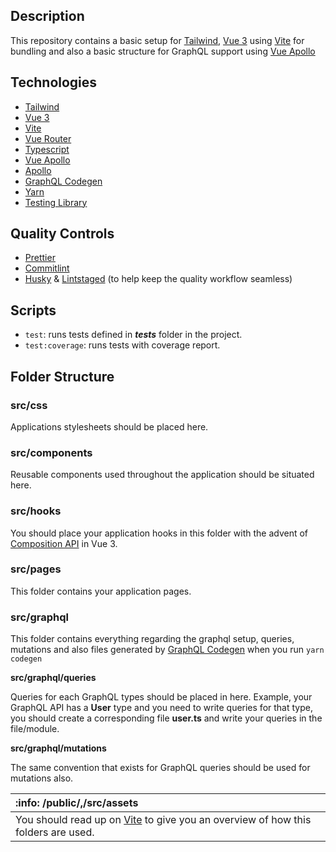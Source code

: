## Description

This repository contains a basic setup for [Tailwind](https://tailwindcss.com/), [Vue 3](https://v3.vuejs.org/) using [Vite](https://github.com/vitejs/vite) for bundling and also a basic structure for GraphQL support using [Vue Apollo](https://v4.apollo.vuejs.org/)

## Technologies

* [Tailwind](https://tailwindcss.com/)
* [Vue 3](https://v3.vuejs.org/)
* [Vite](https://github.com/vitejs/vite)
* [Vue Router](https://next.router.vuejs.org/)
* [Typescript](https://www.typescriptlang.org/)
* [Vue Apollo](https://v4.apollo.vuejs.org/)
* [Apollo](https://www.apollographql.com/docs/)
* [GraphQL Codegen](https://graphql-code-generator.com/)
* [Yarn](https://yarnpkg.com/)
* [Testing Library](https://testing-library.com/docs/vue-testing-library/intro)

## Quality Controls

* [Prettier](https://prettier.io/)
* [Commitlint](http://commitlint.js.org/)
* [Husky](https://typicode.github.io/husky) & [Lintstaged](https://github.com/okonet/lint-staged) (to help keep the quality workflow seamless)

## Scripts

* `test`: runs tests defined in *__tests__* folder in the project.
* `test:coverage`: runs tests with coverage report.

## Folder Structure

### src/css

Applications stylesheets should be placed here.

### src/components

Reusable components used throughout the application should be situated here.

### src/hooks

You should place your application hooks in this folder with the advent of [Composition API](https://v3.vuejs.org/api/composition-api.html#composition-api) in Vue 3.

### src/pages

This folder contains your application pages.

### src/graphql

This folder contains everything regarding the graphql setup, queries, mutations and also files generated by [GraphQL Codegen](https://graphql-code-generator.com/) when you run `yarn codegen`

**src/graphql/queries**

Queries for each GraphQL types should be placed in here. Example, your GraphQL API has a **User** type and you need to write queries for that type, you should create a corresponding file **user.ts** and write your queries in the file/module.

**src/graphql/mutations**

The same convention that exists for GraphQL queries should be used for mutations also.

| :info: **/public/,/src/assets**     |
|:------------------------------------|
| You should read up on [Vite](https://github.com/vitejs/vite) to give you an overview of how this folders are used. |

